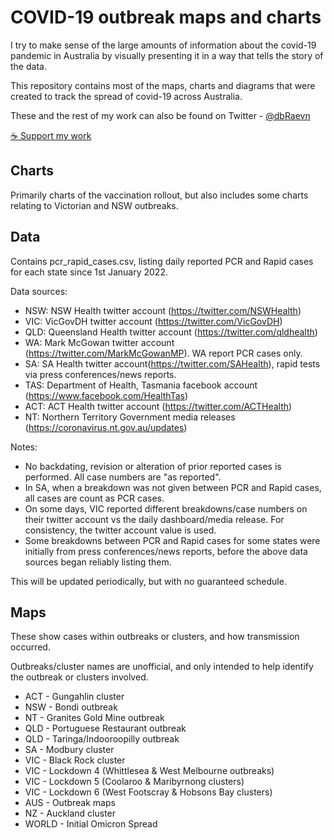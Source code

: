 # COVID-19 outbreak maps and charts

I try to make sense of the large amounts of information about the covid-19 pandemic in Australia by visually presenting it in a way that tells the story of the data.

This repository contains most of the maps, charts and diagrams that were created to track the spread of covid-19 across Australia.

These and the rest of my work can also be found on Twitter - [@dbRaevn](https://twitter.com/dbRaevn)

[☕ Support my work](https://www.buymeacoffee.com/dbRaevn)

## Charts

Primarily charts of the vaccination rollout, but also includes some charts relating to Victorian and NSW outbreaks.

## Data

Contains pcr_rapid_cases.csv, listing daily reported PCR and Rapid cases for each state since 1st January 2022.

Data sources:

 * NSW: NSW Health twitter account (https://twitter.com/NSWHealth)
 * VIC: VicGovDH twitter account (https://twitter.com/VicGovDH)
 * QLD: Queensland Health twitter account (https://twitter.com/qldhealth)
 * WA: Mark McGowan twitter account (https://twitter.com/MarkMcGowanMP). WA report PCR cases only.
 * SA: SA Health twitter account(https://twitter.com/SAHealth), rapid tests via press conferences/news reports.
 * TAS: Department of Health, Tasmania facebook account (https://www.facebook.com/HealthTas)
 * ACT: ACT Health twitter account (https://twitter.com/ACTHealth)
 * NT: Northern Territory Government media releases (https://coronavirus.nt.gov.au/updates)

Notes:

 * No backdating, revision or alteration of prior reported cases is performed. All case numbers are "as reported".
 * In SA, when a breakdown was not given between PCR and Rapid cases, all cases are count as PCR cases.
 * On some days, VIC reported different breakdowns/case numbers on their twitter account vs the daily dashboard/media release. For consistency, the twitter account value is used.
 * Some breakdowns between PCR and Rapid cases for some states were initially from press conferences/news reports, before the above data sources began reliably listing them.

This will be updated periodically, but with no guaranteed schedule.

## Maps

These show cases within outbreaks or clusters, and how transmission occurred.

Outbreaks/cluster names are unofficial, and only intended to help identify the outbreak or clusters involved.

 * ACT - Gungahlin cluster
 * NSW - Bondi outbreak
 * NT - Granites Gold Mine outbreak
 * QLD - Portuguese Restaurant outbreak
 * QLD - Taringa/Indooroopilly outbreak
 * SA - Modbury cluster
 * VIC - Black Rock cluster
 * VIC - Lockdown 4 (Whittlesea & West Melbourne outbreaks)
 * VIC - Lockdown 5 (Coolaroo & Maribyrnong clusters)
 * VIC - Lockdown 6 (West Footscray & Hobsons Bay clusters)
 * AUS - Outbreak maps
 * NZ - Auckland cluster
 * WORLD - Initial Omicron Spread
